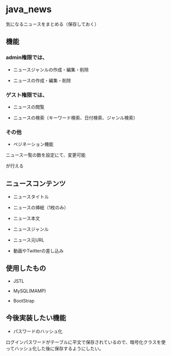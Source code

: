 # java_news

気になるニュースをまとめる（保存しておく）

## 機能

### admin権限では、

* ニュースジャンルの作成・編集・削除

* ニュースの作成・編集・削除

### ゲスト権限では、

* ニュースの閲覧

* ニュースの検索（キーワード検索、日付検索、ジャンル検索）

### その他

* ペジネーション機能

ニュース一覧の数を設定にて、変更可能

が行える 

## ニュースコンテンツ

* ニュースタイトル

* ニュースの挿絵（1枚のみ）

* ニュース本文

* ニュースジャンル

* ニュース元URL

* 動画やTwitterの差し込み

## 使用したもの

- JSTL

- MySQL(MAMP)

- BootStrap

## 今後実装したい機能

- パスワードのハッシュ化

ログインパスワードがテーブルに平文で保存されているので、暗号化クラスを使ってハッシュ化した後に保存するようにしたい。

